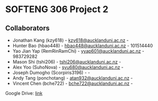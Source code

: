 # SOFTENG 306 Project 2

## Collaborators
* Jonathan Kang (kzy618) - kzy618@aucklanduni.ac.nz - 
* Hunter Bao (hbao448) - hbao448@aucklanduni.ac.nz - 101514440
* Yao Jian Yap (RemRinRamChi) - yyap601@aucklanduni.ac.nz - 983729282
* Mason Shi (tshi206) - tshi206@aucklanduni.ac.nz -
* Alex Yoo (SuhoNova) - syu680@aucklanduni.ac.nz -
* Joseph Dumogho (Scorpiris3196) -  -
* Andy Tang (ponchotang) - atan932@aucklanduni.ac.nz - 
* Vincent Chen (bche722) - bche722@aucklanduni.ac.nz -

Google Drive: [link](https://drive.google.com/drive/u/1/folders/0B8oJg2cVCcK6anY3T2RTV1VoSzg)
